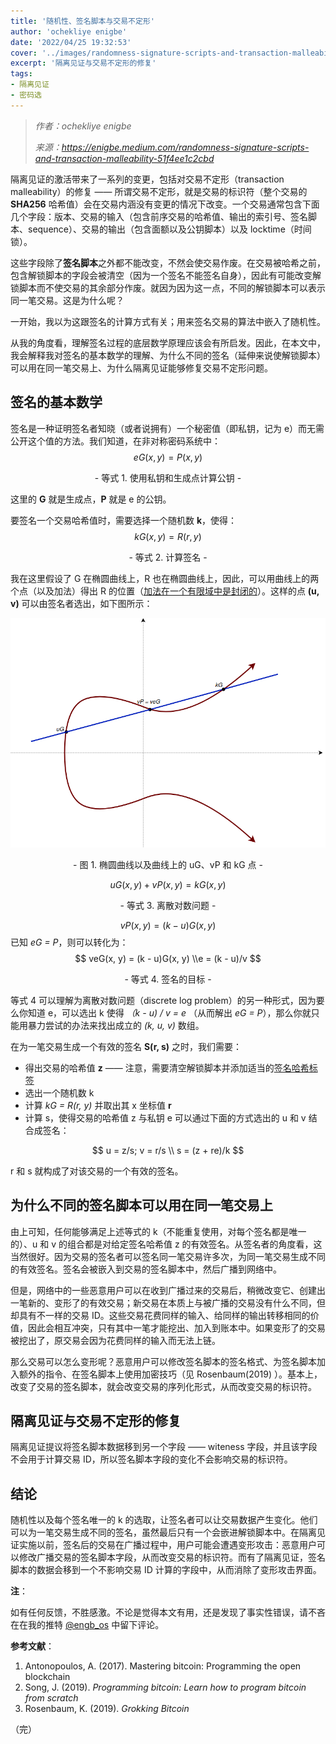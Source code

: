 ```yaml
---
title: '随机性、签名脚本与交易不定形'
author: 'ochekliye enigbe'
date: '2022/04/25 19:32:53'
cover: '../images/randomness-signature-scripts-and-transaction-malleability/IgG-kGQ.png'
excerpt: '隔离见证与交易不定形的修复'
tags:
- 隔离见证
- 密码选
---
```



> *作者：ochekliye enigbe*
> 
> *来源：<https://enigbe.medium.com/randomness-signature-scripts-and-transaction-malleability-51f4ee1c2cbd>*



隔离见证的激活带来了一系列的变更，包括对交易不定形（transaction malleability）的修复 —— 所谓交易不定形，就是交易的标识符（整个交易的 **SHA256** 哈希值）会在交易内涵没有变更的情况下改变。一个交易通常包含下面几个字段：版本、交易的输入（包含前序交易的哈希值、输出的索引号、签名脚本、sequence）、交易的输出（包含面额以及公钥脚本）以及 locktime（时间锁）。

这些字段除了**签名脚本**之外都不能改变，不然会使交易作废。在交易被哈希之前，包含解锁脚本的字段会被清空（因为一个签名不能签名自身），因此有可能改变解锁脚本而不使交易的其余部分作废。就因为因为这一点，不同的解锁脚本可以表示同一笔交易。这是为什么呢？

一开始，我以为这跟签名的计算方式有关；用来签名交易的算法中嵌入了随机性。

从我的角度看，理解签名过程的底层数学原理应该会有所启发。因此，在本文中，我会解释我对签名的基本数学的理解、为什么不同的签名（延伸来说使解锁脚本）可以用在同一笔交易上、为什么隔离见证能够修复交易不定形问题。

## 签名的基本数学

签名是一种证明签名者知晓（或者说拥有）一个秘密值（即私钥，记为 e）而无需公开这个值的方法。我们知道，在非对称密码系统中：
$$
eG(x, y) = P(x, y)
$$
<p style="text-align:center">- 等式 1. 使用私钥和生成点计算公钥 -</p>


这里的 **G** 就是生成点，**P** 就是 e 的公钥。

要签名一个交易哈希值时，需要选择一个随机数 **k**，使得：
$$
kG(x, y) = R(r, y)
$$
<p style="text-align:center">- 等式 2. 计算签名 -</p>


我在这里假设了 G 在椭圆曲线上，R 也在椭圆曲线上，因此，可以用曲线上的两个点（以及加法）得出 R 的位置（[加法在一个有限域中是封闭的](https://enigbe.medium.com/about-elliptic-curves-and-dlp-ed76c5e27497)）。这样的点 **(u, v)** 可以由签名者选出，如下图所示：

![img](../images/randomness-signature-scripts-and-transaction-malleability/IgG-kGQ.png)

<p style="text-align:center">- 图 1. 椭圆曲线以及曲线上的 uG、vP 和 kG 点 -</p>

$$
uG(x, y) + vP(x, y) = kG(x, y)
$$
<p style="text-align:center">- 等式 3. 离散对数问题 -</p>

$$
vP(x, y) = (k - u)G(x, y)
$$
已知 *eG = P*，则可以转化为：
$$
veG(x, y) = (k - u)G(x, y)
\\e = (k - u)/v
$$
<p style="text-align:center">- 等式 4. 签名的目标 -</p>


等式 4 可以理解为离散对数问题（discrete log problem）的另一种形式，因为要么你知道 e，可以选出 k 使得 *（k - u) / v = e* （从而解出 *eG = P*），那么你就只能用暴力尝试的办法来找出成立的 *(k, u, v)* 数组。

在为一笔交易生成一个有效的签名 **S(r, s)** 之时，我们需要：

- 得出交易的哈希值 **z** —— 注意，需要清空解锁脚本并添加适当的[签名哈希标签](https://enigbe.medium.com/signature-hash-flags-f059d035ddd0)
- 选出一个随机数 k
- 计算 *kG = R(r, y)* 并取出其 x 坐标值 **r**
- 计算 s，使得交易的哈希值 z 与私钥 e 可以通过下面的方式选出的 u 和 v 结合成签名：

$$
u = z/s; v = r/s 
\\ s = (z + re)/k
$$

r 和 s 就构成了对该交易的一个有效的签名。

## 为什么不同的签名脚本可以用在同一笔交易上

由上可知，任何能够满足上述等式的 k（不能重复使用，对每个签名都是唯一的）、u 和 v 的组合都是对给定签名哈希值 z 的有效签名。从签名者的角度看，这当然很好。因为交易的签名者可以签名同一笔交易许多次，为同一笔交易生成不同的有效签名。签名会被嵌入到交易的签名脚本中，然后广播到网络中。

但是，网络中的一些恶意用户可以在收到广播过来的交易后，稍微改变它、创建出一笔新的、变形了的有效交易；新交易在本质上与被广播的交易没有什么不同，但却具有不一样的交易 ID。这些交易花费同样的输入、给同样的输出转移相同的价值，因此会相互冲突，只有其中一笔才能挖出、加入到账本中。如果变形了的交易被挖出了，原交易会因为花费同样的输入而无法上链。

那么交易可以怎么变形呢？恶意用户可以修改签名脚本的签名格式、为签名脚本加入额外的指令、在签名脚本上使用加密技巧（见 Rosenbaum(2019) ）。基本上，改变了交易的签名脚本，就会改变交易的序列化形式，从而改变交易的标识符。

## 隔离见证与交易不定形的修复

隔离见证提议将签名脚本数据移到另一个字段 —— witeness 字段，并且该字段不会用于计算交易 ID，所以签名脚本字段的变化不会影响交易的标识符。

## 结论

随机性以及每个签名唯一的 k 的选取，让签名者可以让交易数据产生变化。他们可以为一笔交易生成不同的签名，虽然最后只有一个会嵌进解锁脚本中。在隔离见证实施以前，签名后的交易在广播过程中，用户可能会遭遇变形攻击：恶意用户可以修改广播交易的签名脚本字段，从而改变交易的标识符。而有了隔离见证，签名脚本的数据会移到一个不影响交易 ID 计算的字段中，从而消除了变形攻击界面。

**注**：

如有任何反馈，不胜感激。不论是觉得本文有用，还是发现了事实性错误，请不吝在在我的推特 [@engb_os](https://twitter.com/engb_os) 中留下评论。

**参考文献**：

1. Antonopoulos, A. (2017). Mastering bitcoin: Programming the open blockchain
2. Song, J. (2019). *Programming bitcoin: Learn how to program bitcoin from scratch*
3. Rosenbaum, K. (2019). *Grokking Bitcoin*

（完）